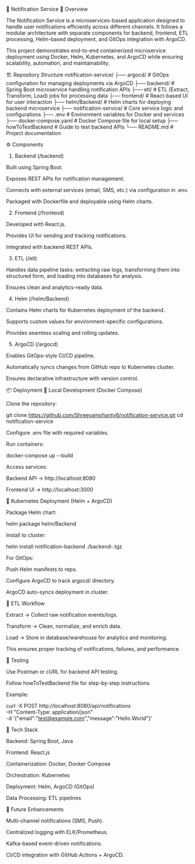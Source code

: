 📩 Notification Service
📖 Overview

The Notification Service is a microservices-based application designed to handle user notifications efficiently across different channels. It follows a modular architecture with separate components for backend, frontend, ETL processing, Helm-based deployment, and GitOps integration with ArgoCD.

This project demonstrates end-to-end containerized microservice deployment using Docker, Helm, Kubernetes, and ArgoCD while ensuring scalability, automation, and maintainability.

🏗️ Repository Structure
notification-service/
├── argocd/                # GitOps configuration for managing deployments via ArgoCD
├── backend/               # Spring Boot microservice handling notification APIs
├── etl/                   # ETL (Extract, Transform, Load) jobs for processing data
├── frontend/              # React-based UI for user interaction
├── helm/Backend/          # Helm charts for deploying backend microservice
├── notification-service/  # Core service logic and configurations
├── .env                   # Environment variables for Docker and services
├── docker-compose.yaml    # Docker Compose file for local setup
├── howToTestBackend       # Guide to test backend APIs
└── README.md              # Project documentation

⚙️ Components
1. Backend (/backend)

Built using Spring Boot.

Exposes REST APIs for notification management.

Connects with external services (email, SMS, etc.) via configuration in .env.

Packaged with Dockerfile and deployable using Helm charts.

2. Frontend (/frontend)

Developed with React.js.

Provides UI for sending and tracking notifications.

Integrated with backend REST APIs.

3. ETL (/etl)

Handles data pipeline tasks: extracting raw logs, transforming them into structured form, and loading into databases for analysis.

Ensures clean and analytics-ready data.

4. Helm (/helm/Backend)

Contains Helm charts for Kubernetes deployment of the backend.

Supports custom values for environment-specific configurations.

Provides seamless scaling and rolling updates.

5. ArgoCD (/argocd)

Enables GitOps-style CI/CD pipeline.

Automatically syncs changes from GitHub repo to Kubernetes cluster.

Ensures declarative infrastructure with version control.

📦 Deployment
🔹 Local Development (Docker Compose)

Clone the repository:

git clone https://github.com/Shreeyamohanty6/notification-service.git
cd notification-service


Configure .env file with required variables.

Run containers:

docker-compose up --build


Access services:

Backend API → http://localhost:8080

Frontend UI → http://localhost:3000

🔹 Kubernetes Deployment (Helm + ArgoCD)

Package Helm chart:

helm package helm/Backend


Install to cluster:

helm install notification-backend ./backend-<version>.tgz


For GitOps:

Push Helm manifests to repo.

Configure ArgoCD to track argocd/ directory.

ArgoCD auto-syncs deployment in cluster.

🔄 ETL Workflow

Extract → Collect raw notification events/logs.

Transform → Clean, normalize, and enrich data.

Load → Store in database/warehouse for analytics and monitoring.

This ensures proper tracking of notifications, failures, and performance.

🧪 Testing

Use Postman or cURL for backend API testing.

Follow howToTestBackend file for step-by-step instructions.

Example:

curl -X POST http://localhost:8080/api/notifications \
  -H "Content-Type: application/json" \
  -d '{"email":"test@example.com","message":"Hello World"}'

🚀 Tech Stack

Backend: Spring Boot, Java

Frontend: React.js

Containerization: Docker, Docker Compose

Orchestration: Kubernetes

Deployment: Helm, ArgoCD (GitOps)

Data Processing: ETL pipelines

📌 Future Enhancements

Multi-channel notifications (SMS, Push).

Centralized logging with ELK/Prometheus.

Kafka-based event-driven notifications.

CI/CD integration with GitHub Actions + ArgoCD.
